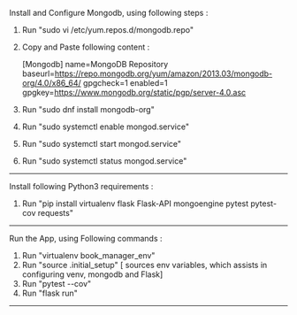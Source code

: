 
Install and Configure Mongodb, using following steps :

1. Run "sudo vi /etc/yum.repos.d/mongodb.repo"

2. Copy and Paste following content :

	[Mongodb]
	name=MongoDB Repository
	baseurl=https://repo.mongodb.org/yum/amazon/2013.03/mongodb-org/4.0/x86_64/
	gpgcheck=1
	enabled=1
	gpgkey=https://www.mongodb.org/static/pgp/server-4.0.asc



3. Run "sudo dnf install mongodb-org"

4. Run "sudo systemctl enable mongod.service"
5. Run "sudo systemctl start mongod.service"
6. Run "sudo systemctl status mongod.service"


---------------------------------------------
Install following Python3 requirements :

1. Run "pip install virtualenv flask Flask-API mongoengine pytest pytest-cov requests"

----------------------------------------------
Run the App, using Following commands :

1. Run "virtualenv book_manager_env"
2. Run "source .initial_setup" [ sources env variables, which assists in configuring venv, mongodb and Flask]
3. Run "pytest --cov"
4. Run "flask run" 
---------------------------------------
